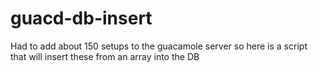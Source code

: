 # guacd-db-insert
Had to add about 150 setups to the guacamole server so here is a script that will insert these from an array into the DB
